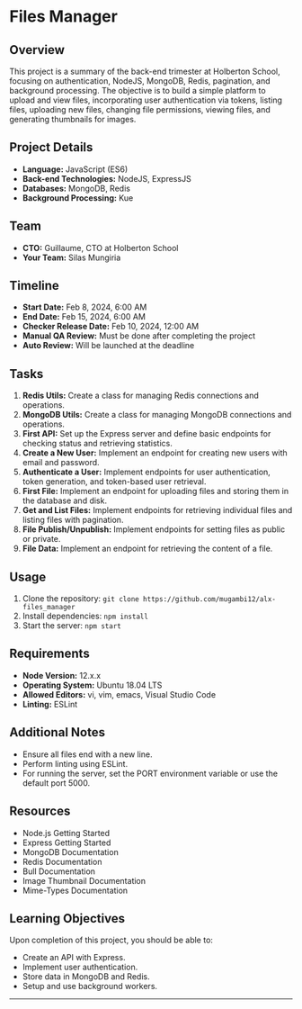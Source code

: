 # Files Manager

## Overview

This project is a summary of the back-end trimester at Holberton School, focusing on authentication, NodeJS, MongoDB, Redis, pagination, and background processing. The objective is to build a simple platform to upload and view files, incorporating user authentication via tokens, listing files, uploading new files, changing file permissions, viewing files, and generating thumbnails for images.

## Project Details

- **Language:** JavaScript (ES6)
- **Back-end Technologies:** NodeJS, ExpressJS
- **Databases:** MongoDB, Redis
- **Background Processing:** Kue

## Team

- **CTO:** Guillaume, CTO at Holberton School
- **Your Team:** Silas Mungiria

## Timeline

- **Start Date:** Feb 8, 2024, 6:00 AM
- **End Date:** Feb 15, 2024, 6:00 AM
- **Checker Release Date:** Feb 10, 2024, 12:00 AM
- **Manual QA Review:** Must be done after completing the project
- **Auto Review:** Will be launched at the deadline

## Tasks

1. **Redis Utils:** Create a class for managing Redis connections and operations.
2. **MongoDB Utils:** Create a class for managing MongoDB connections and operations.
3. **First API:** Set up the Express server and define basic endpoints for checking status and retrieving statistics.
4. **Create a New User:** Implement an endpoint for creating new users with email and password.
5. **Authenticate a User:** Implement endpoints for user authentication, token generation, and token-based user retrieval.
6. **First File:** Implement an endpoint for uploading files and storing them in the database and disk.
7. **Get and List Files:** Implement endpoints for retrieving individual files and listing files with pagination.
8. **File Publish/Unpublish:** Implement endpoints for setting files as public or private.
9. **File Data:** Implement an endpoint for retrieving the content of a file.

## Usage

1. Clone the repository: `git clone https://github.com/mugambi12/alx-files_manager`
2. Install dependencies: `npm install`
3. Start the server: `npm start`

## Requirements

- **Node Version:** 12.x.x
- **Operating System:** Ubuntu 18.04 LTS
- **Allowed Editors:** vi, vim, emacs, Visual Studio Code
- **Linting:** ESLint

## Additional Notes

- Ensure all files end with a new line.
- Perform linting using ESLint.
- For running the server, set the PORT environment variable or use the default port 5000.

## Resources

- Node.js Getting Started
- Express Getting Started
- MongoDB Documentation
- Redis Documentation
- Bull Documentation
- Image Thumbnail Documentation
- Mime-Types Documentation

## Learning Objectives

Upon completion of this project, you should be able to:

- Create an API with Express.
- Implement user authentication.
- Store data in MongoDB and Redis.
- Setup and use background workers.

---
